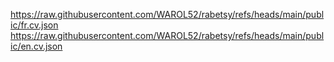 https://raw.githubusercontent.com/WAROL52/rabetsy/refs/heads/main/public/fr.cv.json
https://raw.githubusercontent.com/WAROL52/rabetsy/refs/heads/main/public/en.cv.json
